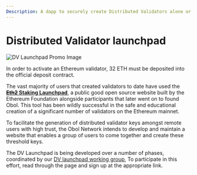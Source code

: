 ```yaml
---
Description: A dapp to securely create Distributed Validators alone or with a group.
---
```


# Distributed Validator launchpad

![DV Launchpad Promo Image](https://github.com/ObolNetwork/obol-docs/blob/main/img/DistributeYourValidators.svg)

In order to activate an Ethereum validator, 32 ETH must be deposited into the official deposit contract.

The vast majority of users that created validators to date have used the [~~**Eth2**~~**&#x20;Staking Launchpad**](https://launchpad.ethereum.org/), a public good open source website built by the Ethereum Foundation alongside participants that later went on to found Obol. This tool has been wildly successful in the safe and educational creation of a significant number of validators on the Ethereum mainnet.

To facilitate the generation of distributed validator keys amongst remote users with high trust, the Obol Network intends to develop and maintain a website that enables a group of users to come together and create these threshold keys.

The DV Launchpad is being developed over a number of phases, coordinated by our [DV launchpad working group](https://github.com/ObolNetwork/obol-docs/blob/main/versioned_docs/version-v0.8.1/int/working-groups/README.md), To participate in this effort, read through the page and sign up at the appropriate link.
